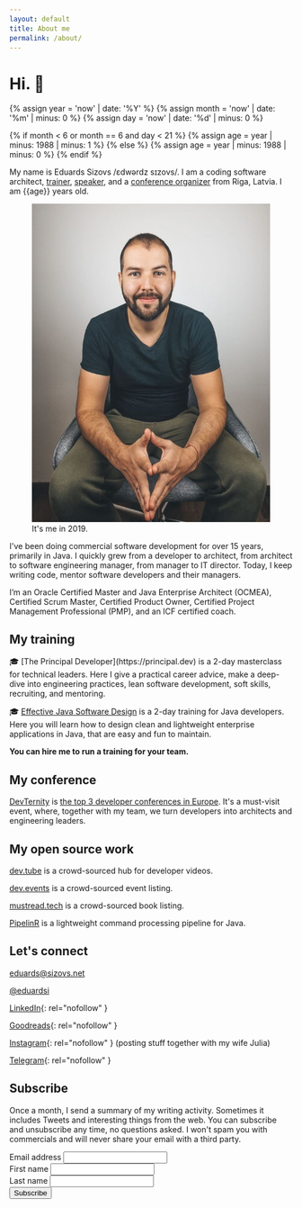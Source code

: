 ```yaml
---
layout: default
title: About me
permalink: /about/
---
```


# Hi. 👋

{% assign year = 'now' | date: '%Y' %}
{% assign month = 'now' | date: '%m' | minus: 0 %}
{% assign day = 'now' | date: '%d' | minus: 0 %}

{% if month < 6 or month == 6 and day < 21 %}
{% assign age = year | minus: 1988 | minus: 1 %}
{% else %}
{% assign age = year | minus: 1988 | minus: 0 %}
{% endif %}

My name is Eduards Sizovs  /ɛdwərdz sɪzovs/. I am a coding software architect, [trainer](https://principal.dev), [speaker](https://dev.tube/@eduardsi), and a [conference organizer](https://devternity.com) from <span class="flag-icon flag-icon-squared flag-icon-lv"></span> Riga, Latvia. I am {{age}} years old.
<figure>
<img src="/images/about.jpg">
<figcaption>It's me in 2019.</figcaption>
</figure>

I've been doing commercial software development for over 15 years, primarily in Java. I quickly grew from a developer to architect, from architect to software engineering manager, from manager to IT director. Today, I keep writing code, mentor software developers and their managers.

 I’m an Oracle Certified Master and Java Enterprise Architect (OCMEA), Certified Scrum Master, Certified Product Owner, Certified Project Management Professional (PMP), and an ICF certified coach.

## My training

<div id="training"></div>
🎓 [The Principal Developer](https://principal.dev) is a 2-day masterclass for technical leaders. Here I give a practical career advice, make a deep-dive into engineering practices, lean software development, soft skills, recruiting, and mentoring.

🎓 [Effective Java Software Design](https://devchampions.com/training/java/) is a 2-day training for Java developers. Here you will learn how to design clean and lightweight enterprise applications in Java, that are easy and fun to maintain.

**You can hire me to run a training for your team.**

## My conference

[DevTernity](https://devternity.com) is [the top 3 developer conferences in Europe](https://itconference.top). It's a must-visit event, where, together with my team, we turn developers into architects and engineering leaders. 

## My open source work

<i class="fas fa-check"></i> [dev.tube](https://dev.tube) is a crowd-sourced hub for developer videos.

<i class="fas fa-check"></i> [dev.events](https://dev.events) is a crowd-sourced event listing.

<i class="fas fa-check"></i> [mustread.tech](https://mustread.tech) is a crowd-sourced book listing.

<i class="fas fa-check"></i> [PipelinR](https://github.com/sizovs/pipelinr) is a lightweight command processing pipeline for Java.

## Let's connect

<i class="far fa-envelope"></i> [eduards@sizovs.net](mailto:eduards@sizovs.net)

<i class="fab fa-twitter-square"></i> <a href="https://twitter.com/intent/follow?screen_name=eduardsi" target="_blank">@eduardsi</a>

<i class="fab fa-linkedin"></i> [LinkedIn](https://www.linkedin.com/in/eduardsi){: rel="nofollow" }

<i class="fab fa-goodreads"></i> [Goodreads](https://goodreads.com/eduardsi){: rel="nofollow" }

<i class="fab fa-instagram"></i> [Instagram](https://instagram.com/eduards.sizovs/){: rel="nofollow" } (posting stuff together with my wife Julia)

<i class="fab fa-telegram-plane"></i> [Telegram](https://t.me/devchampions){: rel="nofollow" }

## Subscribe
Once a month, I send a summary of my writing activity. Sometimes it includes Tweets and interesting things from the web. You can subscribe and unsubscribe any time, no questions asked. I won't spam you with commercials and will never share your email with a third party.

<div id="subscribeForm">
  <form action="https://www.getrevue.co/profile/sizovs/add_subscriber" method="post" id="revue-form" name="revue-form"  target="_blank">
  <div class="form-group">
    <label for="member_email">Email address</label>
    <input class="revue-form-field" type="email" name="member[email]" id="member_email" required>
  </div>
  <div class="form-group">
    <label for="member_first_name">First name</label>
    <input class="revue-form-field" type="text" name="member[first_name]" id="member_first_name" required>
  </div>
  <div class="form-group">
    <label for="member_last_name">Last name</label>
    <input class="revue-form-field" type="text" name="member[last_name]" id="member_last_name" required>
  </div>
  <div class="form-group">
    <input type="submit" value="Subscribe" name="member[subscribe]" id="member_submit">
  </div>
  </form>
</div>
